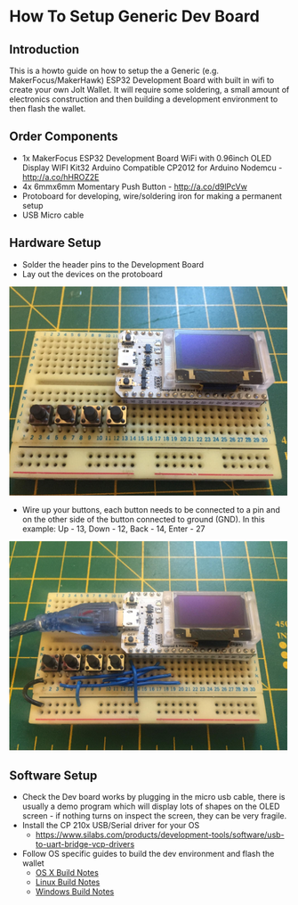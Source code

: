 How To Setup Generic Dev Board
======================================

Introduction
---------------------
This is a howto guide on how to setup the a Generic (e.g. MakerFocus/MakerHawk) ESP32 Development Board with built in wifi to create your own Jolt Wallet. It will require some soldering, a small amount of electronics construction and then building a development environment to then flash the wallet. 

Order Components
---------------------
* 1x MakerFocus ESP32 Development Board WiFi with 0.96inch OLED Display WIFI Kit32 Arduino Compatible CP2012 for Arduino Nodemcu - http://a.co/hHROZ2E
* 4x 6mmx6mm Momentary Push Button - http://a.co/d9lPcVw
* Protoboard for developing, wire/soldering iron for making a permanent setup
* USB Micro cable

Hardware Setup
---------------------
* Solder the header pins to the Development Board
* Lay out the devices on the protoboard
<img src="/docs/proto1.jpg" width="500">

* Wire up your buttons, each button needs to be connected to a pin and on the other side of the button connected to ground (GND). In this example: Up - 13, Down - 12, Back - 14, Enter - 27 
<img src="/docs/proto2.jpg" width="500">

Software Setup
---------------------
* Check the Dev board works by plugging in the micro usb cable, there is usually a demo program which will display lots of shapes on the OLED screen - if nothing turns on inspect the screen, they can be very fragile.
* Install the CP 210x USB/Serial driver for your OS  
  * https://www.silabs.com/products/development-tools/software/usb-to-uart-bridge-vcp-drivers 
* Follow OS specific guides to build the dev environment and flash the wallet
  * [OS X Build Notes](build-osx.md)
  * [Linux Build Notes](build-linux.md)
  * [Windows Build Notes](build-windows.md)

